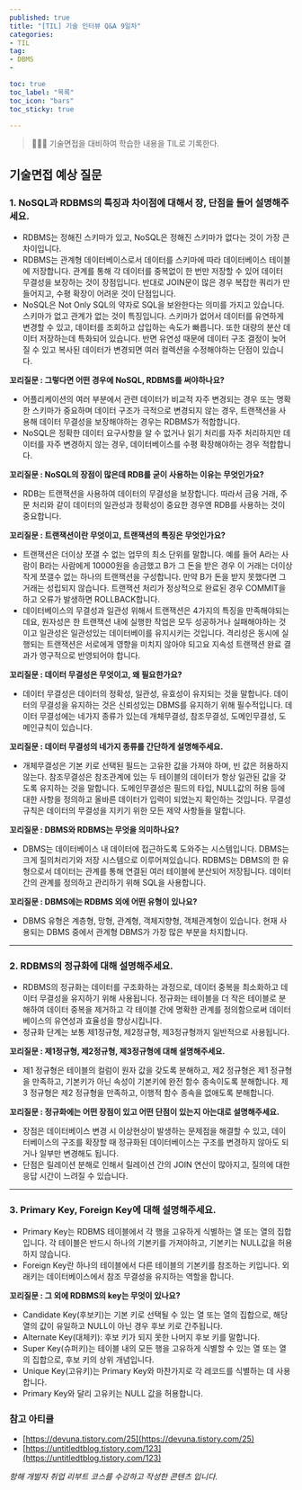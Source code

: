 ```yaml
---
published: true
title: "[TIL] 기술 인터뷰 Q&A 9일차"
categories: 
- TIL
tag:
- DBMS
- 

toc: true
toc_label: "목록"
toc_icon: "bars"
toc_sticky: true

---
```

> 👩🏻‍💻 기술면접을 대비하여 학습한 내용을 TIL로 기록한다.

## 기술면접 예상 질문
### 1. NoSQL과 RDBMS의 특징과 차이점에 대해서 장, 단점을 들어 설명해주세요.
* RDBMS는 정해진 스키마가 있고, NoSQL은 정해진 스키마가 없다는 것이 가장 큰 차이입니다.
* RDBMS는 관계형 데이터베이스로서 데이터를 스키마에 따라 데이터베이스 테이블에 저장합니다.  관계를 통해 각 데이터를 중복없이 한 번만 저장할 수 있어 데이터 무결성을 보장하는 것이 장점입니다. 반대로 JOIN문이 많은 경우 복잡한 쿼리가 만들어지고, 수평 확장이 어려운 것이 단점입니다.
* NoSQL은 Not Only SQL의 약자로 SQL을 보완한다는 의미를 가지고 있습니다. 스키마가 없고 관계가 없는 것이 특징입니다. 스키마가 없어서 데이터를 유연하게 변경할 수 있고, 데이터를 조회하고 삽입하는 속도가 빠릅니다. 또한 대량의 분산 데이터 저장하는데 특화되어 있습니다. 반면 유연성 때문에 데이터 구조 결정이 늦어질 수 있고 복사된 데이터가 변경되면 여러 컬렉션을 수정해야하는 단점이 있습니다.

**꼬리질문 : 그렇다면 어떤 경우에 NoSQL, RDBMS를 써야하나요?**
* 어플리케이션의 여러 부분에서 관련 데이터가 비교적 자주 변경되는 경우 또는 명확한 스키마가 중요하며 데이터 구조가 극적으로 변경되지 않는 경우, 트랜잭션을 사용해 데이터 무결성을 보장해야하는 경우는 RDBMS가 적합합니다.
* NoSQL은 정확한 데이터 요구사항을 알 수 없거나 읽기 처리를 자주 처리하지만 데이터를 자주 변경하지 않는 경우, 데이터베이스를 수평 확장해야하는 경우 적합합니다.

**꼬리질문 : NoSQL의 장점이 많은데 RDB를 굳이 사용하는 이유는 무엇인가요?**
* RDB는 트랜잭션을 사용하여 데이터의 무결성을 보장합니다. 따라서 금융 거래, 주문 처리와 같이 데이터의 일관성과 정확성이 중요한 경우엔 RDB를 사용하는 것이 중요합니다.

**꼬리질문 : 트랜잭션이란 무엇이고, 트랜잭션의 특징은 무엇인가요?**
* 트랜잭션은 더이상 쪼갤 수 없는 업무의 최소 단위를 말합니다. 예를 들어 A라는 사람이 B라는 사람에게 10000원을 송금했고 B가 그 돈을 받은 경우 이 거래는 더이상 작게 쪼갤수 없는 하나의 트랜잭션을 구성합니다. 만약 B가 돈을 받지 못했다면 그 거래는 성립되지 않습니다. 트랜잭션 처리가 정상적으로 완료된 경우 COMMIT을 하고 오류가 발생하면 ROLLBACK합니다.
* 데이터베이스의 무결성과 일관성 위해서 트랜잭션은 4가지의 특징을 만족해야되는데요, 원자성은 한 트랜잭션 내에 실행한 작업은 모두 성공하거나 실패해야하는 것이고 일관성은 일관성있는 데이터베이를 유지시키는 것입니다. 격리성은 동시에 실행되는 트랜잭션은 서로에게 영향을 미치지 않아야 되고요 지속성 트랜잭션 완료 결과가 영구적으로 반영되어야 합니다.

**꼬리질문 : 데이터 무결성은 무엇이고, 왜 필요한가요?**
* 데이터 무결성은 데이터의 정확성, 일관성, 유효성이 유지되는 것을 말합니다. 데이터의 무결성을 유지하는 것은 신뢰성있는 DBMS를 유지하기 위해 필수적입니다. 데이터 무결성에는 네가지 종류가 있는데 개체무결성, 참조무결성, 도메인무결성, 도메인규칙이 있습니다.

**꼬리질문 : 데이터 무결성의 네가지 종류를 간단하게 설명해주세요.**
* 개체무결성은 기본 키로 선택된 필드는 고유한 값을 가져야 하며, 빈 값은 허용하지 않는다. 참조무결성은 참조관계에 있는 두 테이블의 데이터가 항상 일관된 값을 갖도록 유지하는 것을 말합니다. 도메인무결성은 필드의 타입, NULL값의 허용 등에 대한 사항을 정의하고 올바른 데이터가 입력이 되었는지 확인하는 것입니다. 무결성규칙은 데이터의 무결성을 지키기 위한 모든 제약 사항들을 말합니다.

**꼬리질문 : DBMS와 RDBMS는 무엇을 의미하나요?**
* DBMS는 데이터베이스 내 데이터에 접근하도록 도와주는 시스템입니다. DBMS는 크게 질의처리기와 저장 시스템으로 이루어져있습니다. RDBMS는 DBMS의 한 유형으로서 데이터는 관계를 통해 연결된 여러 테이블에 분산되어 저장됩니다. 데이터 간의 관계를 정의하고 관리하기 위해 SQL을 사용합니다.

**꼬리질문 : DBMS에는 RDBMS 외에 어떤 유형이 있나요?**
* DBMS 유형은 계층형, 망형, 관계형, 객체지향형, 객체관계형이 있습니다. 현재 사용되는 DBMS 중에서 관계형 DBMS가 가장 많은 부분을 차지합니다.

---

### 2. RDBMS의 정규화에 대해 설명해주세요.
* RDBMS의 정규화는 데이터를 구조화하는 과정으로, 데이터 중복을 최소화하고 데이터 무결성을 유지하기 위해 사용됩니다. 정규화는 테이블을 더 작은 테이블로 분해하여 데이터 중복을 제거하고 각 테이블 간에 명확한 관계를 정의함으로써 데이터베이스의 유연성과 효율성을 향상시킵니다.
* 정규화 단계는 보통 제1정규형, 제2정규형, 제3정규형까지 일반적으로 사용됩니다.

**꼬리질문 : 제1정규형, 제2정규형, 제3정규형에 대해 설명해주세요.**
* 제1 정규형은 테이블의 컬럼이 원자 값을 갖도록 분해하고, 제2 정규형은 제1 정규형을 만족하고, 기본키가 아닌 속성이 기본키에 완전 함수 종속이도록 분해합니다. 제3 정규형은 제2 정규형을 만족하고, 이행적 함수 종속을 없애도록 분해합니다.

**꼬리질문 : 정규화에는 어떤 장점이 있고 어떤 단점이 있는지 아는대로 설명해주세요.**
* 장점은 데이터베이스 변경 시 이상현상이 발생하는 문제점을 해결할 수 있고, 데이터베이스의 구조를 확장할 때 정규화된 데이터베이스는 구조를 변경하지 않아도 되거나 일부만 변경해도 됩니다. 
* 단점은 릴레이션 분해로 인해서 릴레이션 간의 JOIN 연산이 많아지고, 질의에 대한 응답 시간이 느려질 수 있습니다.

---

### 3. Primary Key, Foreign Key에 대해 설명해주세요.
* Primary Key는 RDBMS 테이블에서 각 행을 고유하게 식별하는 열 또는 열의 집합입니다. 각 테이블은 반드시 하나의 기본키를 가져야하고, 기본키는 NULL값을 허용하지 않습니다.
* Foreign Key란 하나의 테이블에서 다른 테이블의 기본키를 참조하는 키입니다. 외래키는 데이터베이스에서 참조 무결성을 유지하는 역할을 합니다.

**꼬리질문 : 그 외에 RDBMS의 key는 무엇이 있나요?**
* Candidate Key(후보키)는 기본 키로 선택될 수 있는 열 또는 열의 집합으로, 해당 열의 값이 유일하고 NULL이 아닌 경우 후보 키로 간주됩니다. 
* Alternate Key(대체키): 후보 키가 되지 못한 나머지 후보 키를 말합니다. 
* Super Key(슈퍼키)는 테이블 내의 모든 행을 고유하게 식별할 수 있는 열 또는 열의 집합으로, 후보 키의 상위 개념입니다. 
* Unique Key(고유키)는 Primary Key와 마찬가지로 각 레코드를 식별하는 데 사용합니다. 
* Primary Key와 달리 고유키는 NULL 값을 허용합니다.

### 참고 아티클
* [https://devuna.tistory.com/25](https://devuna.tistory.com/25)
* [https://untitledtblog.tistory.com/123](https://untitledtblog.tistory.com/123)

_항해 개발자 취업 리부트 코스를 수강하고 작성한 콘텐츠 입니다._